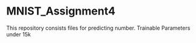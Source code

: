 # MNIST_Assignment4
This repository consists files for predicting number. Trainable Parameters under 15k
